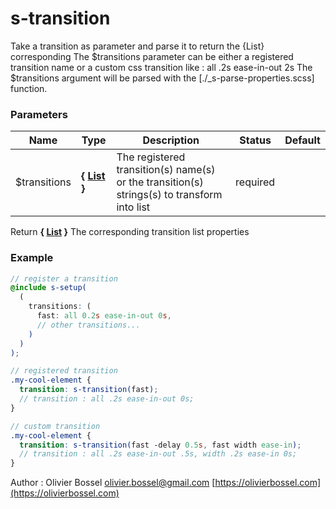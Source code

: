 # s-transition

Take a transition as parameter and parse it to return the {List} corresponding
The $transitions parameter can be either a registered transition name or a custom css transition like : all .2s ease-in-out 2s
The $transitions argument will be parsed with the [./_s-parse-properties.scss] function.

### Parameters

| Name          | Type                                                                                  | Description                                                                                 | Status   | Default |
| ------------- | ------------------------------------------------------------------------------------- | ------------------------------------------------------------------------------------------- | -------- | ------- |
| \$transitions | **{ [List](http://www.sass-lang.com/documentation/file.SASS_REFERENCE.html#lists) }** | The registered transition(s) name(s) or the transition(s) strings(s) to transform into list | required |

Return **{ [List](http://www.sass-lang.com/documentation/file.SASS_REFERENCE.html#lists) }** The corresponding transition list properties

### Example

```scss
// register a transition
@include s-setup(
  (
    transitions: (
      fast: all 0.2s ease-in-out 0s,
      // other transitions...
    )
  )
);

// registered transition
.my-cool-element {
  transition: s-transition(fast);
  // transition : all .2s ease-in-out 0s;
}

// custom transition
.my-cool-element {
  transition: s-transition(fast -delay 0.5s, fast width ease-in);
  // transition : all .2s ease-in-out .5s, width .2s ease-in 0s;
}
```

Author : Olivier Bossel [olivier.bossel@gmail.com](mailto:olivier.bossel@gmail.com) [https://olivierbossel.com](https://olivierbossel.com)
